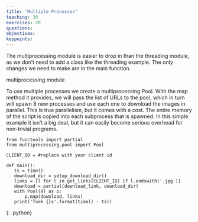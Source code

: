 ```yaml
---
title: "Multiple Processes"
teaching: 30
exercises: 20
questions:
objectives:
keypoints:
---
```

The multiprocessing module is easier to drop in than the threading module, as we don’t need to add a class like the threading example. The only 
changes we need to make are in the main function.

multiprocessing module

To use multiple processes we create a multiprocessing Pool. With the map method it provides, we will pass the list of URLs to the pool, which in 
turn will spawn 8 new processes and use each one to download the images in parallel. This is true parallelism, but it comes with a cost. The entire 
memory of the script is copied into each subprocess that is spawned. In this simple example it isn’t a big deal, but it can easily become serious 
overhead for non-trivial programs.

~~~
from functools import partial
from multiprocessing.pool import Pool

CLIENT_ID = #replace with your client id

def main():
   ts = time()
   download_dir = setup_download_dir()
   links = [l for l in get_links(CLIENT_ID) if l.endswith('.jpg')]
   download = partial(download_link, download_dir)
   with Pool(8) as p:
       p.map(download, links)
   print('Took {}s'.format(time() - ts))
~~~
{: .python}